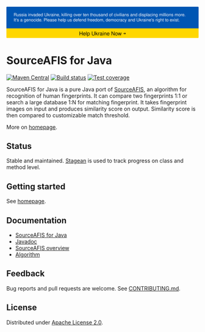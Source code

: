 <!--- Generated by scripts/configure.py --->
[![SWUbanner](https://raw.githubusercontent.com/vshymanskyy/StandWithUkraine/main/banner2-direct.svg)](https://github.com/vshymanskyy/StandWithUkraine/blob/main/docs/README.md)

# SourceAFIS for Java

[![Maven Central](https://img.shields.io/maven-central/v/com.machinezoo.sourceafis/sourceafis)](https://search.maven.org/artifact/com.machinezoo.sourceafis/sourceafis)
[![Build status](https://github.com/robertvazan/sourceafis-java/workflows/build/badge.svg)](https://github.com/robertvazan/sourceafis-java/actions/workflows/build.yml)
[![Test coverage](https://codecov.io/gh/robertvazan/sourceafis-java/branch/master/graph/badge.svg)](https://codecov.io/gh/robertvazan/sourceafis-java)

SourceAFIS for Java is a pure Java port of [SourceAFIS](https://sourceafis.machinezoo.com/),
an algorithm for recognition of human fingerprints.
It can compare two fingerprints 1:1 or search a large database 1:N for matching fingerprint.
It takes fingerprint images on input and produces similarity score on output.
Similarity score is then compared to customizable match threshold.

More on [homepage](https://sourceafis.machinezoo.com/java).

## Status

Stable and maintained. [Stagean](https://stagean.machinezoo.com/) is used to track progress on class and method level.

## Getting started

See [homepage](https://sourceafis.machinezoo.com/java).

## Documentation

* [SourceAFIS for Java](https://sourceafis.machinezoo.com/java)
* [Javadoc](https://sourceafis.machinezoo.com/javadoc/com.machinezoo.sourceafis/com/machinezoo/sourceafis/package-summary.html)
* [SourceAFIS overview](https://sourceafis.machinezoo.com/)
* [Algorithm](https://sourceafis.machinezoo.com/algorithm)

## Feedback

Bug reports and pull requests are welcome. See [CONTRIBUTING.md](CONTRIBUTING.md).

## License

Distributed under [Apache License 2.0](LICENSE).
